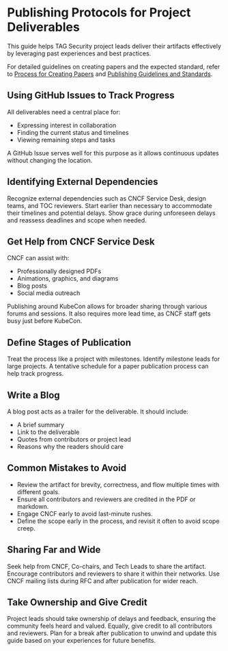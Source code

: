 # Publishing Protocols for Project Deliverables

This guide helps TAG Security project leads deliver their artifacts effectively by leveraging past experiences and best practices.

For detailed guidelines on creating papers and the expected standard, refer to [Process for Creating Papers](paper-process.md) and [Publishing Guidelines and Standards](authoring-guidelines.md).

## Using GitHub Issues to Track Progress

All deliverables need a central place for:

- Expressing interest in collaboration
- Finding the current status and timelines
- Viewing remaining steps and tasks

A GitHub Issue serves well for this purpose as it allows continuous updates without changing the location.

## Identifying External Dependencies

Recognize external dependencies such as CNCF Service Desk, design teams, and TOC reviewers. Start earlier than necessary to accommodate their timelines and potential delays. Show grace during unforeseen delays and reassess deadlines and scope when needed.

## Get Help from CNCF Service Desk

CNCF can assist with:

- Professionally designed PDFs
- Animations, graphics, and diagrams
- Blog posts
- Social media outreach

Publishing around KubeCon allows for broader sharing through various forums and sessions. It also requires more lead time, as CNCF staff gets busy just before KubeCon.

## Define Stages of Publication

Treat the process like a project with milestones. Identify milestone leads for large projects. A tentative schedule for a paper publication process can help track progress.

## Write a Blog

A blog post acts as a trailer for the deliverable. It should include:

- A brief summary
- Link to the deliverable
- Quotes from contributors or project lead
- Reasons why the readers should care

## Common Mistakes to Avoid

- Review the artifact for brevity, correctness, and flow multiple times with different goals.
- Ensure all contributors and reviewers are credited in the PDF or markdown.
- Engage CNCF early to avoid last-minute rushes.
- Define the scope early in the process, and revisit it often to avoid scope creep.

## Sharing Far and Wide

Seek help from CNCF, Co-chairs, and Tech Leads to share the artifact. Encourage contributors and reviewers to share it within their networks. Use CNCF mailing lists during RFC and after publication for wider reach. 

## Take Ownership and Give Credit

Project leads should take ownership of delays and feedback, ensuring the community feels heard and valued. Equally, give credit to all contributors and reviewers. Plan for a break after publication to unwind and update this guide based on your experiences for future benefits.
